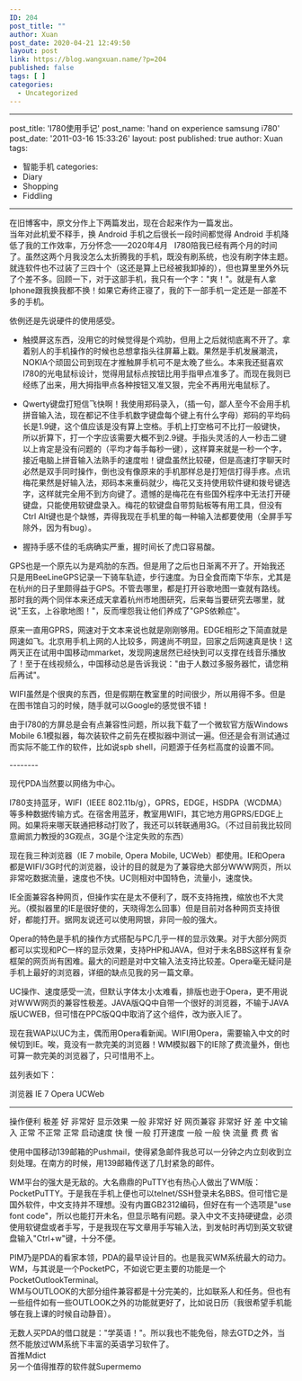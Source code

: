 ```yaml
---
ID: 204
post_title: ""
author: Xuan
post_date: 2020-04-21 12:49:50
layout: post
link: https://blog.wangxuan.name/?p=204
published: false
tags: [ ]
categories:
  - Uncategorized
---
```

---
post_title: 'I780使用手记'
post_name: 'hand on experience samsung i780'
post_date: '2011-03-16 15:33:26'
layout: post
published: true
author: Xuan
tags: 
  - 智能手机
categories:
  - Diary
  - Shopping
  - Fiddling
---

在旧博客中，原文分作上下两篇发出，现在合起来作为一篇发出。  
当年对此机爱不释手，换 Android 手机之后很长一段时间都觉得 Android 手机降低了我的工作效率，万分怀念——2020年4月
 
I780陪我已经有两个月的时间了。虽然这两个月我没怎么太折腾我的手机，既没有刷系统，也没有刷字体主题。就连软件也不过装了三四十个（这还是算上已经被我卸掉的），但也算里里外外玩了个差不多。回顾一下，对于这部手机，我只有一个字："爽！"。就是有人拿Iphone跟我换我都不换！如果它寿终正寝了，我的下一部手机一定还是一部差不多的手机。

依例还是先说硬件的使用感受。

- 触摸屏这东西，没用它的时候觉得是个鸡肋，但用上之后就彻底离不开了。拿着别人的手机操作的时候也总想拿指头往屏幕上戳。果然是手机发展潮流，NOKIA个顽固公司到现在才推触屏手机可不是太晚了些么。本来我还挺喜欢I780的光电鼠标设计，觉得用鼠标点按钮比用手指甲点准多了。而现在我则已经练了出来，用大拇指甲点各种按钮又准又狠，完全不再用光电鼠标了。

- Qwerty键盘打短信飞快啊！我使用郑码录入，（插一句，鄙人至今不会用手机拼音输入法，现在都记不住手机数字键盘每个键上有什么字母）郑码的平均码长是1.9键，这个值应该是没有算上空格。手机上打空格可不比打一般键快，所以折算下，打一个字应该需要大概不到2.9键。手指头灵活的人一秒击二键以上肯定是没有问题的（平均才每手每秒一键），这样算来就是一秒一个字，接近电脑上拼音输入法熟手的速度啦！键盘虽然比较硬，但是高速打字聊天时必然是双手同时操作，倒也没有像原来的手机那样总是打短信打得手疼。点讯梅花果然是好输入法，郑码本来重码就少，梅花又支持使用软件键和拨号键选字，这样就完全用不到方向键了。遗憾的是梅花在有些国外程序中无法打开硬键盘，只能使用软键盘录入。梅花的软键盘自带剪贴板等有用工具，但没有Ctrl Alt键也是个缺憾，弄得我现在手机里的每一种输入法都要使用（全屏手写除外，因为有bug）。

- 握持手感不佳的毛病确实严重，握时间长了虎口容易酸。

GPS也是一个原先以为是鸡肋的东西。但是用了之后也日渐离不开了。开始我还只是用BeeLineGPS记录一下骑车轨迹，步行速度。为日全食而南下华东，尤其是在杭州的日子里颇得益于GPS。不管去哪里，都是打开谷歌地图一查就有路线。那时我的两个同伴本来还成天拿着杭州市地图研究，后来每当要研究去哪里，就说"王玄，上谷歌地图！"，反而埋怨我让他们养成了"GPS依赖症"。

原来一直用GPRS，网速对于文本来说也就是刚刚够用。EDGE相形之下简直就是网速如飞。北京用手机上网的人比较多，网速尚不明显，回家之后网速真是快！这两天正在试用中国移动mmarket，发现网速居然已经快到可以支撑在线音乐播放了！至于在线视频么，中国移动总是告诉我说："由于人数过多服务器忙，请您稍后再试"。

WIFI虽然是个很爽的东西，但是假期在教室里的时间很少，所以用得不多。但是在图书馆自习的时候，随手就可以Google的感觉很不错！

由于I780的方屏总是会有点兼容性问题，所以我下载了一个微软官方版Windows Mobile 6.1模拟器，每次装软件之前先在模拟器中测试一遍。但还是会有测试通过而实际不能工作的软件，比如说spb shell，问题源于任务栏高度的设置不同。

-------- 

现代PDA当然要以网络为中心。

I780支持蓝牙，WIFI（IEEE 802.11b/g），GPRS，EDGE，HSDPA（WCDMA）等多种数据传输方式。在宿舍用蓝牙，教室用WIFI，其它地方用GPRS/EDGE上网。如果将来哪天联通把移动打败了，我还可以转联通用3G。（不过目前我比较同意阚凯力教授的3G观点，3G是个注定失败的东西）

现在我三种浏览器（IE 7 mobile, Opera Mobile, UCWeb）都使用。IE和Opera都是WIFI/3G时代的浏览器，设计的目的就是为了兼容绝大部分WWW网页，所以非常吃数据流量，速度也不快。UC则相对中国特色，流量小，速度快。

IE全面兼容各种网页，但操作实在是太不便利了，既不支持拖拽，缩放也不大灵光。（模拟器里的IE是很好使的，天晓得怎么回事）但是目前对各种网页支持很好，都能打开。据网友说还可以使用网银，非同一般的强大。

Opera的特色是手机的操作方式搭配与PC几乎一样的显示效果。对于大部分网页都可以实现和PC一样的显示效果，支持PHP和JAVA，但对于未名BBS这样有复杂框架的网页尚有困难。最大的问题是对中文输入法支持比较差。Opera毫无疑问是手机上最好的浏览器，详细的缺点见我的另一篇文章。

UC操作、速度感受一流，但默认字体太小太难看，排版也逊于Opera，更不用说对WWW网页的兼容性极差。JAVA版QQ中自带一个很好的浏览器，不输于JAVA版UCWEB，但可惜在PPC版QQ中取消了这个组件，改为嵌入IE了。

现在我WAP以UC为主，偶而用Opera看新闻。WIFI用Opera，需要输入中文的时候切到IE。唉，竟没有一款完美的浏览器！WM模拟器下的IE除了费流量外，倒也可算一款完美的浏览器了，只可惜用不上。

兹列表如下：

  浏览器     IE 7     Opera    UCWeb
  ---------- -------- -------- --------
  操作便利   极差     好       非常好
  显示效果   一般     非常好   好
  网页兼容   非常好   好       差
  中文输入   正常     不正常   正常
  启动速度   快       慢       一般
  打开速度   一般     一般     快
  流量       费       费       省


使用中国移动139邮箱的Pushmail，使得紧急邮件我总可以一分钟之内立刻收到立刻处理。在南方的时候，用139邮箱传送了几封紧急的邮件。

WM平台的强大是无敌的。大名鼎鼎的PuTTY也有热心人做出了WM版：PocketPuTTY。于是我在手机上便也可以telnet/SSH登录未名BBS。但可惜它是国外软件，中文支持并不理想。没有内置GB2312编码，但好在有一个选项是\"use font code\"，所以也能打开未名，但显示略有问题。录入中文不支持硬键盘，必须使用软键盘或者手写，于是我现在写文章用手写输入法，到发帖时再切到英文软键盘输入\"Ctrl+w\"键，十分不便。

PIM乃是PDA的看家本领，PDA的最早设计目的。也是我买WM系统最大的动力。  
WM，与其说是一个PocketPC，不如说它更主要的功能是一个PocketOutlookTerminal。  
WM与OUTLOOK的大部分组件兼容都是十分完美的，比如联系人和任务。但也有一些组件如有一些OUTLOOK之外的功能就更好了，比如说日历（我很希望手机能够在我上课的时候自动静音）。

无数人买PDA的借口就是："学英语！"。所以我也不能免俗，除去GTD之外，当然不能放过WM系统下丰富的英语学习软件了。  
首推Mdict  
另一个值得推荐的软件就Supermemo